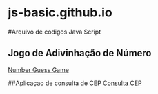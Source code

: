 # js-basic.github.io
#Arquivo de codigos Java Script


## Jogo de Adivinhação de Número
[Number Guess Game](https://regifelix.github.io/js-basic/gess_number_game/index.html)

##Aplicaçao de consulta de CEP
[Consulta CEP](https://regifelix.github.io/js-basic/cep/index.html)

